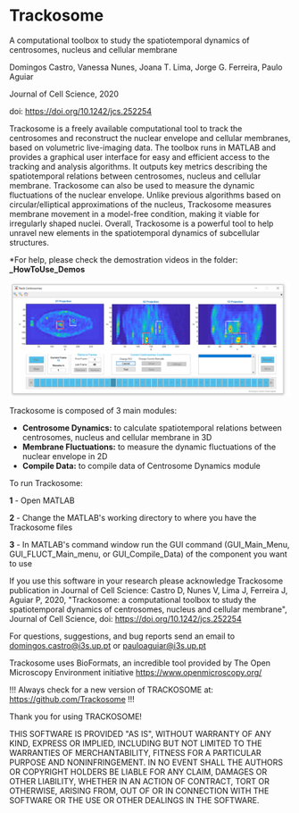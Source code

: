 # Trackosome
A computational toolbox to study the spatiotemporal dynamics of centrosomes, nucleus and cellular membrane 

Domingos Castro, Vanessa Nunes, Joana T. Lima, Jorge G. Ferreira,  Paulo Aguiar

Journal of Cell Science, 2020

doi: https://doi.org/10.1242/jcs.252254

Trackosome is a freely available computational tool to track the centrosomes and reconstruct the nuclear envelope and cellular membranes, based on volumetric live-imaging data. The toolbox runs in MATLAB and provides a graphical user interface for easy and efficient access to the tracking and analysis algorithms. It outputs key metrics describing the spatiotemporal relations between centrosomes, nucleus and cellular membrane. Trackosome can also be used to measure the dynamic fluctuations of the nuclear envelope. Unlike previous algorithms based on circular/elliptical approximations of the nucleus, Trackosome measures membrane movement in a model-free condition, making it viable for irregularly shaped nuclei. Overall, Trackosome is a powerful tool to help unravel new elements in the spatiotemporal dynamics of subcellular structures.

*For help, please check the demostration videos in the folder: **_HowToUse_Demos**

![alt text](print.png)



Trackosome is composed of 3 main modules:
- **Centrosome Dynamics:** to calculate spatiotemporal relations between centrosomes, nucleus and cellular membrane in 3D
- **Membrane Fluctuations:** to measure the dynamic fluctuations of the nuclear envelope in 2D
- **Compile Data:** to compile data of Centrosome Dynamics module



To run Trackosome:

**1** - Open MATLAB

**2** - Change the MATLAB's working directory to where you have the Trackosome files

**3** - In MATLAB's command window run the GUI command (GUI_Main_Menu, GUI_FLUCT_Main_menu, or GUI_Compile_Data) of the component you want to use



If you use this software in your research please acknowledge Trackosome publication in Journal of Cell Science: Castro D, Nunes V, Lima J, Ferreira J, Aguiar P, 2020, "Trackosome: a computational toolbox to study the spatiotemporal dynamics of centrosomes, nucleus and cellular membrane", Journal of Cell Science, doi: https://doi.org/10.1242/jcs.252254


For questions, suggestions, and bug reports send an email to domingos.castro@i3s.up.pt or pauloaguiar@i3s.up.pt

Trackosome uses BioFormats, an incredible tool provided by The Open Microscopy Environment initiative
https://www.openmicroscopy.org/


!!! Always check for a new version of TRACKOSOME at: https://github.com/Trackosome !!!


Thank you for using TRACKOSOME!


THIS SOFTWARE IS PROVIDED "AS IS", WITHOUT WARRANTY OF ANY KIND, EXPRESS OR IMPLIED, INCLUDING BUT NOT LIMITED TO THE WARRANTIES OF MERCHANTABILITY, FITNESS FOR A PARTICULAR PURPOSE AND NONINFRINGEMENT. IN NO EVENT SHALL THE AUTHORS OR COPYRIGHT HOLDERS BE LIABLE FOR ANY CLAIM, DAMAGES OR OTHER LIABILITY, WHETHER IN AN ACTION OF CONTRACT, TORT OR OTHERWISE, ARISING FROM, OUT OF OR IN CONNECTION WITH THE SOFTWARE OR THE USE OR OTHER DEALINGS IN THE SOFTWARE.
